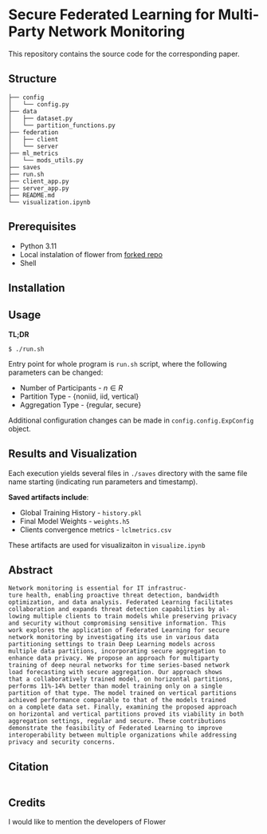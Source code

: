 # Secure Federated Learning for Multi-Party Network Monitoring

This repository contains the source code for the corresponding paper.


## Structure
```
├── config
│   └── config.py
├── data
│   ├── dataset.py
│   └── partition_functions.py
├── federation
│   ├── client
│   └── server
├── ml_metrics
│   └── mods_utils.py
├── saves
├── run.sh
├── client_app.py
├── server_app.py
├── README.md
└── visualization.ipynb
```


## Prerequisites
- Python 3.11
- Local instalation of flower from [forked repo](https://github.com/letv3/flower)
- Shell 

## Installation



## Usage
__TL;DR__
```
$ ./run.sh
```

Entry point for whole program is `run.sh` script, where the following parameters can be changed:
- Number of Participants   - $n \in R$
- Partition Type           - {noniid, iid, vertical}
- Aggregation Type         - {regular, secure}

Additional configuration changes can be made in `config.config.ExpConfig` object.

## Results and Visualization
Each execution yields several files in `./saves` directory with the same file name starting (indicating run parameters and timestamp).

__Saved artifacts include__:
- Global Training History - `history.pkl`
- Final Model Weights - `weights.h5`
- Clients convergence metrics - `lclmetrics.csv`

These artifacts are used for visualizaiton in `visualize.ipynb`




## Abstract
```
Network monitoring is essential for IT infrastruc-
ture health, enabling proactive threat detection, bandwidth
optimization, and data analysis. Federated Learning facilitates
collaboration and expands threat detection capabilities by al-
lowing multiple clients to train models while preserving privacy
and security without compromising sensitive information. This
work explores the application of Federated Learning for secure
network monitoring by investigating its use in various data
partitioning settings to train Deep Learning models across
multiple data partitions, incorporating secure aggregation to
enhance data privacy. We propose an approach for multiparty
training of deep neural networks for time series-based network
load forecasting with secure aggregation. Our approach shows
that a collaboratively trained model, on horizontal partitions,
performs 11%-14% better than model training only on a single
partition of that type. The model trained on vertical partitions
achieved performance comparable to that of the models trained
on a complete data set. Finally, examining the proposed approach
on horizontal and vertical partitions proved its viability in both
aggregation settings, regular and secure. These contributions
demonstrate the feasibility of Federated Learning to improve
interoperability between multiple organizations while addressing
privacy and security concerns.
```

## Citation

```

```

## Credits
I would like to mention the developers of Flower